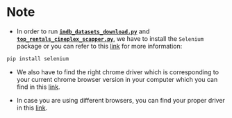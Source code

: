 # Note

* In order to run [**`imdb_datasets_download.py`**](https://github.com/Andy-Pham-72/Top-Rentals-Cineplex/blob/master/Data%20Collecting/imdb_datasets_download.py) and [**`top_rentals_cineplex_scapper.py`**](https://github.com/Andy-Pham-72/Top-Rentals-Cineplex/blob/master/Data%20Collecting/top_rentals_cineplex_scapper.py), we have to install the `Selenium` package or you can refer to this [link](https://selenium-python.readthedocs.io/installation.html#drivers) for more information:

```bash
pip install selenium
```

* We also have to find the right chrome driver which is corresponding to your current chrome browser version in your computer which you can find in this [link](https://sites.google.com/chromium.org/driver/).

* In case you are using different browsers, you can find your proper driver in this [link](https://selenium-python.readthedocs.io/installation.html#drivers).
